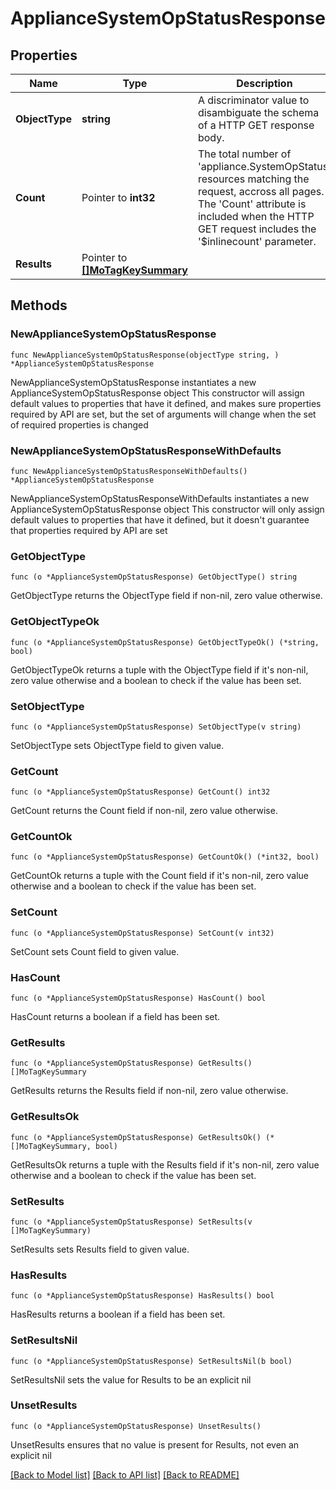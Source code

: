 # ApplianceSystemOpStatusResponse

## Properties

Name | Type | Description | Notes
------------ | ------------- | ------------- | -------------
**ObjectType** | **string** | A discriminator value to disambiguate the schema of a HTTP GET response body. | 
**Count** | Pointer to **int32** | The total number of &#39;appliance.SystemOpStatus&#39; resources matching the request, accross all pages. The &#39;Count&#39; attribute is included when the HTTP GET request includes the &#39;$inlinecount&#39; parameter. | [optional] 
**Results** | Pointer to [**[]MoTagKeySummary**](MoTagKeySummary.md) |  | [optional] 

## Methods

### NewApplianceSystemOpStatusResponse

`func NewApplianceSystemOpStatusResponse(objectType string, ) *ApplianceSystemOpStatusResponse`

NewApplianceSystemOpStatusResponse instantiates a new ApplianceSystemOpStatusResponse object
This constructor will assign default values to properties that have it defined,
and makes sure properties required by API are set, but the set of arguments
will change when the set of required properties is changed

### NewApplianceSystemOpStatusResponseWithDefaults

`func NewApplianceSystemOpStatusResponseWithDefaults() *ApplianceSystemOpStatusResponse`

NewApplianceSystemOpStatusResponseWithDefaults instantiates a new ApplianceSystemOpStatusResponse object
This constructor will only assign default values to properties that have it defined,
but it doesn't guarantee that properties required by API are set

### GetObjectType

`func (o *ApplianceSystemOpStatusResponse) GetObjectType() string`

GetObjectType returns the ObjectType field if non-nil, zero value otherwise.

### GetObjectTypeOk

`func (o *ApplianceSystemOpStatusResponse) GetObjectTypeOk() (*string, bool)`

GetObjectTypeOk returns a tuple with the ObjectType field if it's non-nil, zero value otherwise
and a boolean to check if the value has been set.

### SetObjectType

`func (o *ApplianceSystemOpStatusResponse) SetObjectType(v string)`

SetObjectType sets ObjectType field to given value.


### GetCount

`func (o *ApplianceSystemOpStatusResponse) GetCount() int32`

GetCount returns the Count field if non-nil, zero value otherwise.

### GetCountOk

`func (o *ApplianceSystemOpStatusResponse) GetCountOk() (*int32, bool)`

GetCountOk returns a tuple with the Count field if it's non-nil, zero value otherwise
and a boolean to check if the value has been set.

### SetCount

`func (o *ApplianceSystemOpStatusResponse) SetCount(v int32)`

SetCount sets Count field to given value.

### HasCount

`func (o *ApplianceSystemOpStatusResponse) HasCount() bool`

HasCount returns a boolean if a field has been set.

### GetResults

`func (o *ApplianceSystemOpStatusResponse) GetResults() []MoTagKeySummary`

GetResults returns the Results field if non-nil, zero value otherwise.

### GetResultsOk

`func (o *ApplianceSystemOpStatusResponse) GetResultsOk() (*[]MoTagKeySummary, bool)`

GetResultsOk returns a tuple with the Results field if it's non-nil, zero value otherwise
and a boolean to check if the value has been set.

### SetResults

`func (o *ApplianceSystemOpStatusResponse) SetResults(v []MoTagKeySummary)`

SetResults sets Results field to given value.

### HasResults

`func (o *ApplianceSystemOpStatusResponse) HasResults() bool`

HasResults returns a boolean if a field has been set.

### SetResultsNil

`func (o *ApplianceSystemOpStatusResponse) SetResultsNil(b bool)`

 SetResultsNil sets the value for Results to be an explicit nil

### UnsetResults
`func (o *ApplianceSystemOpStatusResponse) UnsetResults()`

UnsetResults ensures that no value is present for Results, not even an explicit nil

[[Back to Model list]](../README.md#documentation-for-models) [[Back to API list]](../README.md#documentation-for-api-endpoints) [[Back to README]](../README.md)


